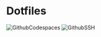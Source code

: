 # Dotfiles

![GithubCodespaces](https://img.shields.io/badge/Github_Codespaces-Dotfiles-black.svg?style=for-the-badge&logo=Github&logoColor=white&labelColor=111111)
![GithubSSH](https://img.shields.io/badge/SSH_Connection-red.svg?style=for-the-badge&logo=Github&logoColor=white)
